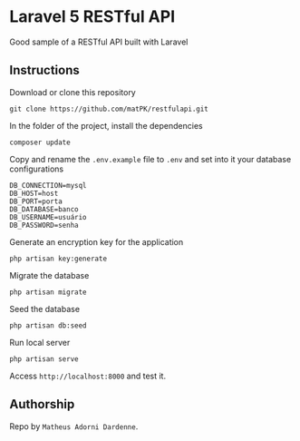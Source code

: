 # Laravel 5 RESTful API
Good sample of a RESTful API built with Laravel

## Instructions
Download or clone this repository

    git clone https://github.com/matPK/restfulapi.git

In the folder of the project, install the dependencies

    composer update

Copy and rename the ``.env.example`` file to ``.env`` and set into it your database configurations

    DB_CONNECTION=mysql
    DB_HOST=host
    DB_PORT=porta
    DB_DATABASE=banco
    DB_USERNAME=usuário
    DB_PASSWORD=senha

Generate an encryption key for the application

    php artisan key:generate

Migrate the database

    php artisan migrate

Seed the database

    php artisan db:seed

Run local server

    php artisan serve

Access ``http://localhost:8000`` and test it.

## Authorship
Repo by ``Matheus Adorni Dardenne``.
